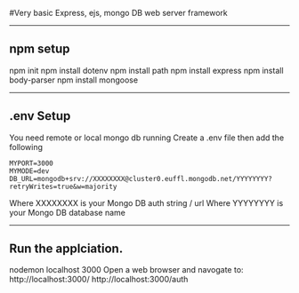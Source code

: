#Very basic Express, ejs, mongo DB web server framework

-------------------------------------
npm setup
-------------------------------------
npm init
npm install dotenv
npm install path
npm install express
npm install body-parser
npm install mongoose


-------------------------------------
.env Setup
-------------------------------------
You need remote or local mongo db running
Create a .env file then add the following

    MYPORT=3000
    MYMODE=dev
    DB_URL=mongodb+srv://XXXXXXXX@cluster0.euffl.mongodb.net/YYYYYYYY?retryWrites=true&w=majority


Where XXXXXXXX is your Mongo DB auth string / url
Where YYYYYYYY is your Mongo DB database name


-------------------------------------
Run the applciation.
-------------------------------------
nodemon localhost 3000
Open a web browser and navogate to:
    http://localhost:3000/
    http://localhost:3000/auth